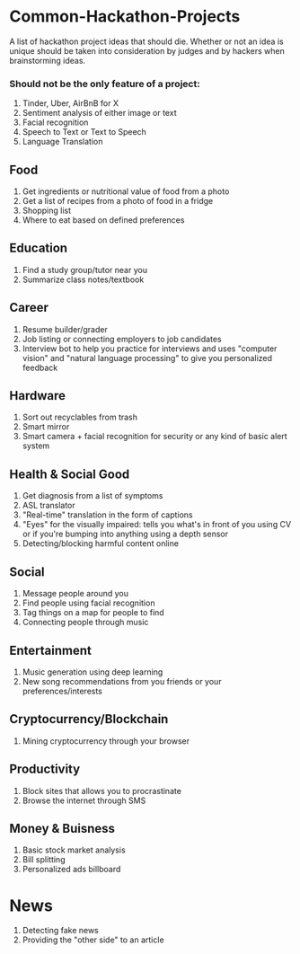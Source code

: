 # Common-Hackathon-Projects
A list of hackathon project ideas that should die.
Whether or not an idea is unique should be taken into consideration by judges and by hackers when brainstorming ideas.

### Should not be the only feature of a project:
1. Tinder, Uber, AirBnB for X
2. Sentiment analysis of either image or text
3. Facial recognition
4. Speech to Text or Text to Speech
5. Language Translation

## Food
1. Get ingredients or nutritional value of food from a photo
2. Get a list of recipes from a photo of food in a fridge
3. Shopping list
4. Where to eat based on defined preferences

## Education
1. Find a study group/tutor near you
2. Summarize class notes/textbook


## Career
1. Resume builder/grader
2. Job listing or connecting employers to job candidates
3. Interview bot to help you practice for interviews and uses "computer vision" and "natural language processing" to give you personalized feedback


## Hardware
1. Sort out recyclables from trash 
2. Smart mirror
3. Smart camera + facial recognition for security or any kind of basic alert system


## Health & Social Good
1. Get diagnosis from a list of symptoms
2. ASL translator
3. "Real-time" translation in the form of captions
4. "Eyes" for the visually impaired: tells you what's in front of you using CV or if you're bumping into anything using a depth sensor
5. Detecting/blocking harmful content online


## Social
1. Message people around you
2. Find people using facial recognition
3. Tag things on a map for people to find
4. Connecting people through music


## Entertainment
1. Music generation using deep learning
2. New song recommendations from you friends or your preferences/interests


## Cryptocurrency/Blockchain
1. Mining cryptocurrency through your browser


## Productivity
1. Block sites that allows you to procrastinate
2. Browse the internet through SMS

## Money & Buisness
1. Basic stock market analysis
2. Bill splitting
3. Personalized ads billboard


# News
1. Detecting fake news
2. Providing the "other side" to an article

